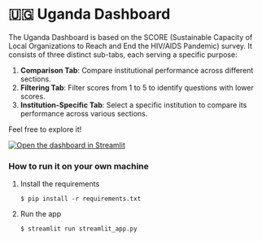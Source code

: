 # 🇺🇬 Uganda Dashboard

The Uganda Dashboard is based on the SCORE (Sustainable Capacity of Local Organizations to Reach and End the HIV/AIDS Pandemic) survey. It consists of three distinct sub-tabs, each serving a specific purpose:

1. **Comparison Tab**: Compare institutional performance across different sections.
2. **Filtering Tab**: Filter scores from 1 to 5 to identify questions with lower scores.
3. **Institution-Specific Tab**: Select a specific institution to compare its performance across various sections.

Feel free to explore it!

[![Open the dashboard in Streamlit](https://static.streamlit.io/badges/streamlit_badge_black_white.svg)](https://ugandadashboardcghpi.streamlit.app/)

### How to run it on your own machine

1. Install the requirements

   ```
   $ pip install -r requirements.txt
   ```

2. Run the app

   ```
   $ streamlit run streamlit_app.py
   ```